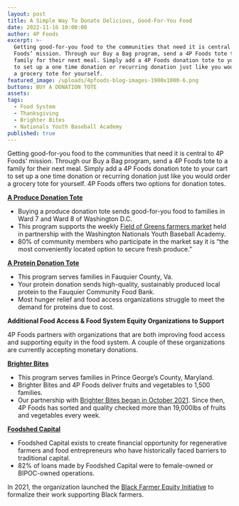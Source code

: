 ```yaml
---
layout: post
title: A Simple Way To Donate Delicious, Good-For-You Food
date: 2022-11-16 10:00:00
author: 4P Foods
excerpt: >-
  Getting good-for-you food to the communities that need it is central to 4P
  Foods’ mission. Through our Buy a Bag program, send a 4P Foods tote to a
  family for their next meal. Simply add a 4P Foods donation tote to your cart
  to set up a one time donation or recurring donation just like you would order
  a grocery tote for yourself. 
featured_image: /uploads/4pfoods-blog-images-1900x1000-6.png
buttons: BUY A DONATION TOTE
assets:
tags:
  - Food System
  - Thanksgiving
  - Brighter Bites
  - Nationals Youth Baseball Academy
published: true
---
```

<div class="editable"><p>Getting good-for-you food to the communities that need it is central to 4P Foods&rsquo; mission. Through our Buy a Bag program, send a 4P Foods tote to a family for their next meal. Simply add a 4P Foods donation tote to your cart to set up a one time donation or recurring donation just like you would order a grocery tote for yourself. 4P Foods offers two options for donation totes.</p><p><a href="https://shop.4pfoods.com/donate"><strong>A Produce Donation Tote</strong></a></p><ul><li>Buying a produce donation tote sends good-for-you food to families in Ward 7 and Ward 8 of Washington D.C.</li><li>This program supports the weekly <a href="https://4pfoods.com/posts/the-impact-of-the-field-of-greens-market/">Field of Greens farmers market</a> held in partnership with the Washington Nationals Youth Baseball Academy.</li><li>80% of community members who participate in the market say it is &ldquo;the most conveniently located option to secure fresh produce.&rdquo;</li></ul><p><a href="https://shop.4pfoods.com/product/donation-bag-protein"><strong>A Protein Donation Tote</strong></a></p><ul><li>This program serves families in Fauquier County, Va.</li><li>Your protein donation sends high-quality, sustainably produced local protein to the Fauquier Community Food Bank.</li><li>Most hunger relief and food access organizations struggle to meet the demand for proteins due to cost.</li></ul><p><strong>Additional Food Access &amp; Food System Equity Organizations to Support</strong></p><p>4P Foods partners with organizations that are both improving food access and supporting equity in the food system. A couple of these organizations are currently accepting monetary donations.</p><p><a href="https://4pfoods.com/posts/remarkable-partnership-with-brighter-bites-brings-food-to-maryland-families/"><strong>Brighter Bites</strong></a></p><ul><li>This program serves families in Prince George&rsquo;s County, Maryland.</li><li>Brighter Bites and 4P Foods deliver fruits and vegetables to 1,500 families.</li><li>Our partnership with <a href="https://4pfoods.com/posts/brighter-bites-a-new-4p-foods-partnership/">Brighter Bites began in October 2021</a>. Since then, 4P Foods has sorted and quality checked more than 19,000lbs of fruits and vegetables every week.</li></ul><p><a href="https://4pfoods.com/posts/building-equity-through-foodshed-capitals-black-farmer-fund/"><strong>Foodshed Capital</strong></a></p><ul><li>Foodshed Capital exists to create financial opportunity for regenerative farmers and food entrepreneurs who have historically faced barriers to traditional capital.</li><li>82% of loans made by Foodshed Capital were to female-owned or BIPOC-owned operations.</li></ul>In 2021, the organization launched the <a href="https://www.foodcap.org/black-farmer-equity-initiative">Black Farmer Equity Initiative</a> to formalize their work supporting Black farmers.</div>